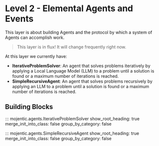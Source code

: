 # Level 2 - Elemental Agents and Events

This layer is about building Agents and the protocol by which a system of Agents can accomplish work.

> This layer is in flux! It will change frequently right now.

At this layer we currently have:

- **IterativeProblemSolver**: An agent that solves problems iteratively by applying a Local Language Model (LLM) to a problem until a solution is found or a maximum number of iterations is reached.
- **SimpleRecursiveAgent**: An agent that solves problems recursively by applying an LLM to a problem until a solution is found or a maximum number of iterations is reached.

## Building Blocks

::: mojentic.agents.IterativeProblemSolver
  show_root_heading: true
  merge_init_into_class: false
  group_by_category: false

::: mojentic.agents.SimpleRecursiveAgent
  show_root_heading: true
  merge_init_into_class: false
  group_by_category: false
